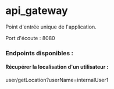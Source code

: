 # api_gateway

Point d'entrée unique de l'application.

Port d'écoute : 8080

### Endpoints disponibles :
#### Récupérer la localisation d'un utilisateur :
user/getLocation?userName=internalUser1
